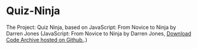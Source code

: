 # Quiz-Ninja
The Project: Quiz Ninja, based on JavaScript: From Novice to Ninja by Darren Jones (JavaScript: From Novice to Ninja by Darren Jones, <a href="https://github.com/spbooks/jsninja1" target="_blank">Download Code Archive hosted on Github.</a>.)
